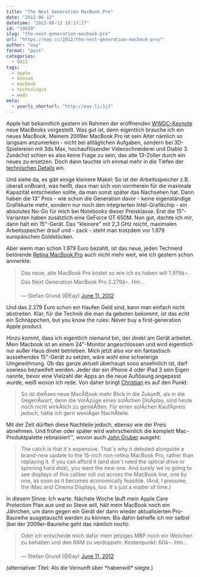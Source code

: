 ```yaml
---
title: "The Next Generation MacBook Pro"
date: "2012-06-12"
datetime: "2012-06-12 16:17:27"
id: "19839"
slug: "the-next-generation-macbook-pro"
url: "https://eay.cc/2012/the-next-generation-macbook-pro/"
author: "eay"
format: "post"
categories:
  - 0815
tags:
  - apple
  - konsum
  - macbook
  - technologie
  - wwdc
meta:
  - yourls_shorturl: "http://eay.li/1j3"
---
```


Apple hat bekanntlich gestern im Rahmen der eröffnenden [WWDC-Keynote](http://www.apple.com/apple-events/june-2012/) neue MacBooks vorgestellt. Was gut ist, denn eigentlich brauche ich ein neues MacBook. Meinem 2009er MacBook Pro ist sein Alter nämlich so langsam anzumerken - nicht bei alltäglichen Aufgaben, sondern bei 3D-Spielereien mit 3ds Max, hochauflösender Videoschneiderei und Diablo 3. Zunächst schien es also keine Frage zu sein, das alte 13-Zoller durch ein neues zu ersetzen. Doch dann tauchte ich einmal mehr in die Tiefen der [technischen Details](http://www.apple.com/de/macbook-pro/specs/13-and-15-inch/) ein.

Und siehe da, es gibt einige kleinere Makel: So ist der Arbeitsspeicher z.B. überall onBoard, was heißt, dass man sich von vornherein für die maximale Kapazität entscheiden sollte, da man sonst später das Nachsehen hat. Dann haben die 13" Pros - wie schon die Generation davor - keine eigenständige Grafikkarte mehr, sondern nur noch den integrierten Intel-Grafikchip - ein absolutes No-Go für mich bei Notebooks dieser Preisklasse. Erst die 15"-Varianten haben zusätzlich eine GeForce GT 650M. Nun gut, dachte ich mir, dann halt ein 15"-Gerät. Das "kleinere" mit 2,3 GHz reicht, maximalen Arbeitsspeicher drauf und - zack - steht man trotzdem vor 1.979 europäischen Goldstücken.

Aber wenn man schon 1.979 Euro bezahlt, ist das neue, jeden Technerd betörende [Retina MacBook Pro](http://www.apple.com/de/macbook-pro/) auch nicht mehr weit, wie ich gestern schon anmerkte:

<blockquote class="twitter-tweet"><p>Das neue, alte MacBook Pro kostet so wie ich es haben will 1.979â¬. Das Next Generation MacBook Pro 2.279â¬. Hm...</p>— Stefan Grund (@Eay) <a href="https://twitter.com/Eay/status/212287580719415297" data-datetime="2012-06-11T20:57:58+00:00">June 11, 2012</a></blockquote>
<script src="//platform.twitter.com/widgets.js" charset="utf-8"></script>

Und das 2.279 Euro schon ein Haufen Geld sind, kann man einfach nicht abstreiten. Klar, für die Technik die man da geboten bekommt, ist das _echt_ ein Schnäppchen, but you know the rules: Never buy a first-generation Apple product.

Hinzu kommt, dass ich eigentlich niemand bin, der direkt am Gerät arbeitet. Mein Macbook ist an einem 24"-Monitor angeschlossen und wird eigentlich nur außer Haus direkt betrieben. Mich jetzt also vor ein fantastisch aussehendes 15"-Gerät zu setzen, wäre wohl eine schwierige Umgewöhnung. Ob das ganze aktuell überhaupt sooo ansehnlich ist, darf sowieso bezweifelt werden. Jeder der ein iPhone 4 oder iPad 3 sein Eigen nannte, bevor eine Vielzahl der Apps an die neue Auflösung angepasst wurde, weiß wovon ich rede. Von daher bringt [Christian](http://www.coldheat.de/2012/06/sky-high-resolution) es auf den Punkt:

> So ist dieÂ­ses neue MacÂ­Book mehr Blick in die Zukunft, als in die GegenÂ­wart, denn die VorÂ­züge eines solÂ­chen DisÂ­play, sind heute noch nicht wirkÂ­lich zu genieÂ­ßen. Für einen solÂ­chen KaufÂ­preis jedoch, hätte ich gern weniÂ­ger NachÂ­teile.

Mit der Zeit dürften diese Nachteile jedoch, ebenso wie der Preis abnehmen. Und früher oder später wird wahrscheinlich die komplett Mac-Produktpalette retinaisiert™, wovon auch [John Gruber](http://daringfireball.net/2012/06/three_takeaways_wwdc) ausgeht:

> The catch is that it´s expensive. That´s why it debuted alongside a brand-new update to the 15-inch non-retina MacBook Pro, rather than replacing it. If you can afford it (and don´t need the optical drive or spinning hard disk), you want the new one. And surely we´re going to see displays of this caliber roll out across the MacBook line, one by one, as soon as it becomes economically feasible. (And, I presume, the iMac and Cinema Displays, too. It´s just a matter of time.)

In diesem Sinne: Ich warte. Nächste Woche läuft mein Apple Care Protection Plan aus und so Steve will, hält mein MacBook noch ein Jährchen, um dann gegen ein Gerät der dann wieder aktualisierten Pro-Baureihe ausgetauscht werden zu können. Bis dahin behelfe ich mir selbst (bei der 2009er-Baureihe geht das nämlich noch):

<blockquote class="twitter-tweet"><p>Oder ich entscheide mich dafür mein jetziges MBP noch ein Weilchen zu behalten und den RAM zu verdoppeln. Kostenpunkt: 60â¬. Hm...</p>— Stefan Grund (@Eay) <a href="https://twitter.com/Eay/status/212288090587414532" data-datetime="2012-06-11T20:59:59+00:00">June 11, 2012</a></blockquote>
<script src="//platform.twitter.com/widgets.js" charset="utf-8"></script>

(alternativer Titel: Als die Vernunft über \*habenwill\* siegte.)
